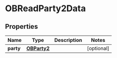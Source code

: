 

# OBReadParty2Data


## Properties

| Name | Type | Description | Notes |
|------------ | ------------- | ------------- | -------------|
|**party** | [**OBParty2**](OBParty2.md) |  |  [optional] |



